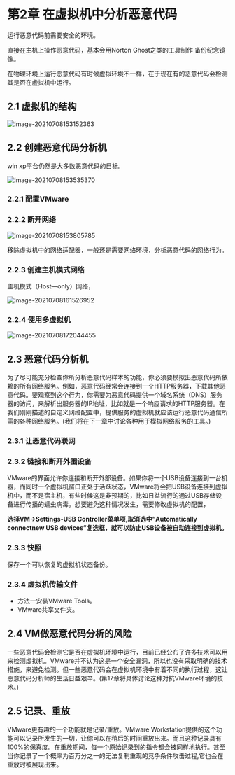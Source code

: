 # 第2章 在虚拟机中分析恶意代码

运行恶意代码前需要安全的环境。

直接在主机上操作恶意代码，基本会用Norton Ghost之类的工具制作 备份纪念镜像。

在物理环境上运行恶意代码有时候虚拟环境不一样，在于现在有的恶意代码会检测其是否在虚拟机中运行。

## 2.1 虚拟机的结构

![image-20210708153152363](C:\Users\Z&S\AppData\Roaming\Typora\typora-user-images\image-20210708153152363.png)

## 2.2 创建恶意代码分析机

win xp平台仍然是大多数恶意代码的目标。

![image-20210708153535370](C:\Users\Z&S\AppData\Roaming\Typora\typora-user-images\image-20210708153535370.png)

###  2.2.1 配置VMware

### 2.2.2 断开网络

![image-20210708153805785](C:\Users\Z&S\AppData\Roaming\Typora\typora-user-images\image-20210708153805785.png)

移除虚拟机中的网络适配器，一般还是需要网络环境，分析恶意代码的网络行为。

### 2.2.3 创建主机模式网络

主机模式（Host—only）网络，

![image-20210708161526952](C:\Users\Z&S\AppData\Roaming\Typora\typora-user-images\image-20210708161526952.png)

### 2.2.4 使用多虚拟机

![image-20210708172044455](C:\Users\Z&S\AppData\Roaming\Typora\typora-user-images\image-20210708172044455.png)

## 2.3 恶意代码分析机

为了尽可能充分检查你所分析恶意代码样本的功能，你必须要模拟出恶意代码所依赖的所有网络服务。例如，恶意代码经常会连接到一个HTTP服务器，下载其他恶意代码。要观察到这个行为，你需要为恶意代码提供一个域名系统（DNS）服务器的访问，来解析出服务器的IP地址，比如就是一个响应请求的HTTP服务器。在我们刚刚描述的自定义网络配置中，提供服务的虚拟机就应该运行恶意代码通信所需的各种网络服务。(我们将在下一章中讨论各种用于模拟网络服务的工具。)

### 2.3.1 让恶意代码联网

### 2.3.2 链接和断开外围设备

VMware的界面允许你连接和断开外部设备。如果你将一个USB设备连接到一台机器，而同时一个虚拟机窗口正处于活跃状态，VMware将会把USB设备连接到虚拟机中，而不是宿主机，有些时候这是非预期的，比如日益流行的通过USB存储设备进行传播的蠕虫病毒。想要避免这种情况发生，需要修改虚拟机的配置，

**选择VM→Settings-USB Controller菜单项,取消选中“Automatically connectnew USB devices”复选框，就可以防止USB设备被自动连接到虚拟机。**

### 2.3.3 快照

保存一个可以恢复的虚拟机状态备份。

### 2.3.4 虚拟机传输文件

* 方法一安装VMware Tools。
* VMware共享文件夹。

## 2.4 VM做恶意代码分析的风险

一些恶意代码会检测它是否在虚拟机环境中运行，目前已经公布了许多技术可以用来检测虚拟机。VMware并不认为这是一个安全漏洞，所以也没有采取明确的技术措施，来避免检测。但一些恶意代码会在虚拟机环境中有着不同的执行过程，这让恶意代码分析师的生活日益艰辛。(第17章将具体讨论这种对抗VMware环境的技术。)

## 2.5 记录、重放

VMware更有趣的一个功能就是记录/重放。VMware Workstation提供的这个功能可以记录所发生的一切，让你可以在稍后的时间重放出来。而且这种记录具有100%的保真度。在重放期间，每一个原始记录到的指令都会被同样地执行。甚至当你记录了一个概率为百万分之一的无法复制重现的竞争条件攻击过程,它也会在重放时被展现出来。
